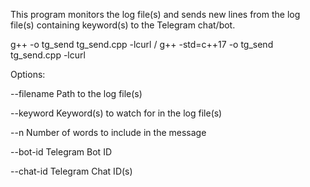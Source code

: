 This program monitors the log file(s) and sends new lines from the log file(s) containing keyword(s) to the Telegram chat/bot.


g++ -o tg_send tg_send.cpp -lcurl
/
g++ -std=c++17 -o tg_send tg_send.cpp -lcurl



Options:


  --filename   Path to the log file(s)

  --keyword    Keyword(s) to watch for in the log file(s)

  --n          Number of words to include in the message

  --bot-id     Telegram Bot ID

  --chat-id    Telegram Chat ID(s)
  
